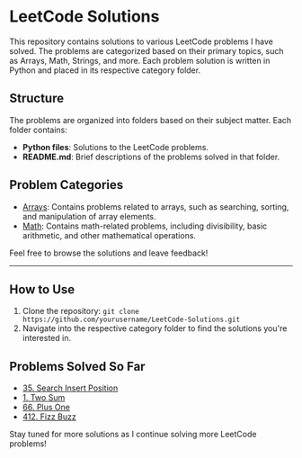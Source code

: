 # LeetCode Solutions

This repository contains solutions to various LeetCode problems I have solved. The problems are categorized based on their primary topics, such as Arrays, Math, Strings, and more. Each problem solution is written in Python and placed in its respective category folder.

## Structure
The problems are organized into folders based on their subject matter. Each folder contains:
- **Python files**: Solutions to the LeetCode problems.
- **README.md**: Brief descriptions of the problems solved in that folder.

## Problem Categories
- [Arrays](./Arrays): Contains problems related to arrays, such as searching, sorting, and manipulation of array elements.
- [Math](./Math): Contains math-related problems, including divisibility, basic arithmetic, and other mathematical operations.

Feel free to browse the solutions and leave feedback!

---

## How to Use
1. Clone the repository: `git clone https://github.com/yourusername/LeetCode-Solutions.git`
2. Navigate into the respective category folder to find the solutions you're interested in.

## Problems Solved So Far
- [35. Search Insert Position](./Arrays/35_search_insert_position.py)
- [1. Two Sum](./Arrays/1_two_sum.py)
- [66. Plus One](./Arrays/66_plus_one.py)
- [412. Fizz Buzz](./Math/412_fizz_buzz.py)

Stay tuned for more solutions as I continue solving more LeetCode problems!
